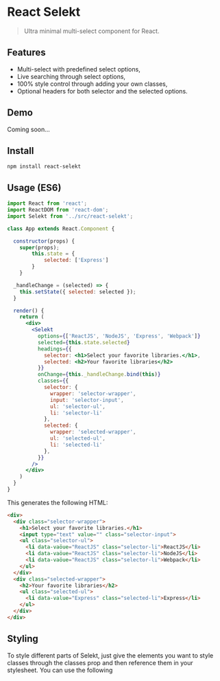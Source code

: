# React Selekt
> Ultra minimal multi-select component for React.
## Features
- Multi-select with predefined select options,
- Live searching through select options,
- 100% style control through adding your own classes,
- Optional headers for both selector and the selected options.
## Demo
Coming soon...
## Install
```
npm install react-selekt
```
## Usage (ES6)
```jsx
import React from 'react';
import ReactDOM from 'react-dom';
import Selekt from '../src/react-selekt';

class App extends React.Component {

  constructor(props) {
    super(props);
		this.state = {
			selected: ['Express']
		}
	}

  _handleChange = (selected) => {
    this.setState({ selected: selected });
  }

  render() {
    return (
      <div>
        <Selekt
          options={['ReactJS', 'NodeJS', 'Express', 'Webpack']}
          selected={this.state.selected}
          headings={{
            selector: <h1>Select your favorite libraries.</h1>,
            selected: <h2>Your favorite libraries</h2>
          }}
          onChange={this._handleChange.bind(this)}
          classes={{
            selector: {
              wrapper: 'selector-wrapper',
              input: 'selector-input',
              ul: 'selector-ul',
              li: 'selector-li'
            },
            selected: {
              wrapper: 'selected-wrapper',
              ul: 'selected-ul',
              li: 'selected-li'
            },
          }}
        />
      </div>
    )
  }
}
```

This generates the following HTML:

```html
<div>
  <div class="selector-wrapper">
    <h1>Select your favorite libraries.</h1>
    <input type="text" value="" class="selector-input">
    <ul class="selector-ul">
      <li data-vaöue="ReactJS" class="selector-li">ReactJS</li>
      <li data-vaöue="ReactJS" class="selector-li">NodeJS</li>
      <li data-vaöue="ReactJS" class="selector-li">Webpack</li>
    </ul>
  </div>
  <div class="selected-wrapper">
    <h2>Your favorite libraries</h2>
    <ul class="selected-ul">
      <li data-value="Express" class="selected-li">Express</li>
    </ul>
  </div>
</div>
```

## Styling
To style different parts of Selekt, just give the elements you want to style classes through the classes prop and then reference them in your stylesheet. You can use the following

